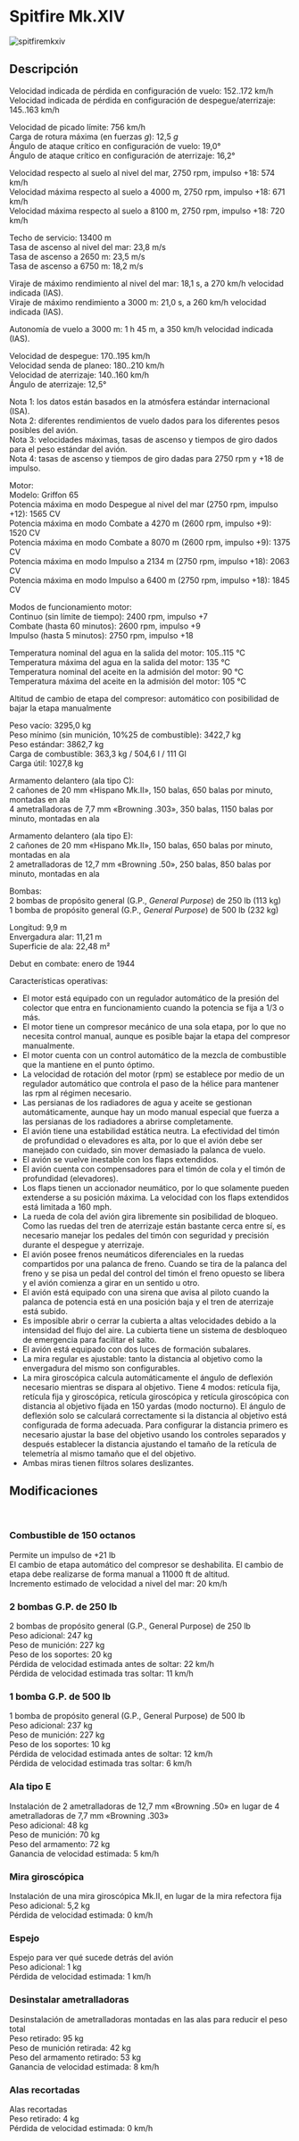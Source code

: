 # Spitfire Mk.XIV  
  
![spitfiremkxiv](../images/spitfiremkxiv.png)  
  
## Descripción  
  
Velocidad indicada de pérdida en configuración de vuelo: 152..172 km/h  
Velocidad indicada de pérdida en configuración de despegue/aterrizaje: 145..163 km/h  
  
Velocidad de picado límite: 756 km/h  
Carga de rotura máxima (en fuerzas <i>g</i>): 12,5 <i>g</i>  
Ángulo de ataque crítico en configuración de vuelo: 19,0°  
Ángulo de ataque crítico en configuración de aterrizaje: 16,2°  
  
Velocidad respecto al suelo al nivel del mar, 2750 rpm, impulso +18: 574 km/h  
Velocidad máxima respecto al suelo a 4000 m, 2750 rpm, impulso +18: 671 km/h  
Velocidad máxima respecto al suelo a 8100 m, 2750 rpm, impulso +18: 720 km/h  
  
Techo de servicio: 13400 m  
Tasa de ascenso al nivel del mar: 23,8 m/s  
Tasa de ascenso a 2650 m: 23,5 m/s  
Tasa de ascenso a 6750 m: 18,2 m/s  
  
Viraje de máximo rendimiento al nivel del mar: 18,1 s, a 270 km/h velocidad indicada (IAS).  
Viraje de máximo rendimiento a 3000 m: 21,0 s, a 260 km/h velocidad indicada (IAS).  
  
Autonomía de vuelo a 3000 m: 1 h 45 m, a 350 km/h velocidad indicada (IAS).  
  
Velocidad de despegue: 170..195 km/h  
Velocidad senda de planeo: 180..210 km/h  
Velocidad de aterrizaje: 140..160 km/h  
Ángulo de aterrizaje: 12,5°  
  
Nota 1: los datos están basados en la atmósfera estándar internacional (ISA).  
Nota 2: diferentes rendimientos de vuelo dados para los diferentes pesos posibles del avión.  
Nota 3: velocidades máximas, tasas de ascenso y tiempos de giro dados para el peso estándar del avión.  
Nota 4: tasas de ascenso y tiempos de giro dadas para 2750 rpm y +18 de impulso.  
  
Motor:  
Modelo: Griffon 65  
Potencia máxima en modo Despegue al nivel del mar (2750 rpm, impulso +12): 1565 CV  
Potencia máxima en modo Combate a 4270 m (2600 rpm, impulso +9): 1520 CV  
Potencia máxima en modo Combate a 8070 m (2600 rpm, impulso +9): 1375 CV  
Potencia máxima en modo Impulso a 2134 m (2750 rpm, impulso +18): 2063 CV  
Potencia máxima en modo Impulso a 6400 m (2750 rpm, impulso +18): 1845 CV  
  
Modos de funcionamiento motor:  
Continuo (sin límite de tiempo): 2400 rpm, impulso +7  
Combate (hasta 60 minutos): 2600 rpm, impulso +9  
Impulso (hasta 5 minutos): 2750 rpm, impulso +18  
  
Temperatura nominal del agua en la salida del motor: 105..115 °C  
Temperatura máxima del agua en la salida del motor: 135 °C  
Temperatura nominal del aceite en la admisión del motor: 90 °C  
Temperatura máxima del aceite en la admisión del motor: 105 °C  
  
Altitud de cambio de etapa del compresor: automático con posibilidad de bajar la etapa manualmente  
  
Peso vacío: 3295,0 kg  
Peso mínimo (sin munición, 10%25 de combustible): 3422,7 kg  
Peso estándar: 3862,7 kg  
Carga de combustible: 363,3 kg / 504,6 l / 111 Gl  
Carga útil: 1027,8 kg  
  
Armamento delantero (ala tipo C):  
2 cañones de 20 mm «Hispano Mk.II», 150 balas, 650 balas por minuto, montadas en ala  
4 ametralladoras de 7,7 mm «Browning .303», 350 balas, 1150 balas por minuto, montadas en ala  
  
Armamento delantero (ala tipo E):  
2 cañones de 20 mm «Hispano Mk.II», 150 balas, 650 balas por minuto, montadas en ala  
2 ametralladoras de 12,7 mm «Browning .50», 250 balas, 850 balas por minuto, montadas en ala  
  
Bombas:  
2 bombas de propósito general (G.P., <i>General Purpose</i>) de 250 lb (113 kg)  
1 bomba de propósito general (G.P., <i>General Purpose</i>) de 500 lb (232 kg)  
  
Longitud: 9,9 m  
Envergadura alar: 11,21 m  
Superficie de ala: 22,48 m²  
  
Debut en combate: enero de 1944  
  
Características operativas:  
- El motor está equipado con un regulador automático de la presión del colector que entra en funcionamiento cuando la potencia se fija a 1/3 o más.  
- El motor tiene un compresor mecánico de una sola etapa, por lo que no necesita control manual, aunque es posible bajar la etapa del compresor manualmente.  
- El motor cuenta con un control automático de la mezcla de combustible que la mantiene en el punto óptimo.  
- La velocidad de rotación del motor (rpm) se establece por medio de un regulador automático que controla el paso de la hélice para mantener las rpm al régimen necesario.  
- Las persianas de los radiadores de agua y aceite se gestionan automáticamente, aunque hay un modo manual especial que fuerza a las persianas de los radiadores a abrirse completamente.  
- El avión tiene una estabilidad estática neutra. La efectividad del timón de profundidad o elevadores es alta, por lo que el avión debe ser manejado con cuidado, sin mover demasiado la palanca de vuelo.  
- El avión se vuelve inestable con los flaps extendidos.  
- El avión cuenta con compensadores para el timón de cola y el timón de profundidad (elevadores).  
- Los flaps tienen un accionador neumático, por lo que solamente pueden extenderse a su posición máxima. La velocidad con los flaps extendidos está limitada a 160 mph.  
- La rueda de cola del avión gira libremente sin posibilidad de bloqueo. Como las ruedas del tren de aterrizaje están bastante cerca entre sí, es necesario manejar los pedales del timón con seguridad y precisión durante el despegue y aterrizaje.  
- El avión posee frenos neumáticos diferenciales en la ruedas compartidos por una palanca de freno. Cuando se tira de la palanca del freno y se pisa un pedal del control del timón el freno opuesto se libera y el avión comienza a girar en un sentido u otro.  
- El avión está equipado con una sirena que avisa al piloto cuando la palanca de potencia está en una posición baja y el tren de aterrizaje está subido.  
- Es imposible abrir o cerrar la cubierta a altas velocidades debido a la intensidad del flujo del aire. La cubierta tiene un sistema de desbloqueo de emergencia para facilitar el salto.  
- El avión está equipado con dos luces de formación subalares.  
- La mira regular es ajustable: tanto la distancia al objetivo como la envergadura del mismo son configurables.  
- La mira giroscópica calcula automáticamente el ángulo de deflexión necesario mientras se dispara al objetivo. Tiene 4 modos: retícula fija, retícula fija y giroscópica, retícula giroscópica y retícula giroscópica con distancia al objetivo fijada en 150 yardas (modo nocturno). El ángulo de deflexión solo se calculará correctamente si la distancia al objetivo está configurada de forma adecuada. Para configurar la distancia primero es necesario ajustar la base del objetivo usando los controles separados y después establecer la distancia ajustando el tamaño de la retícula de telemetría al mismo tamaño que el del objetivo.  
- Ambas miras tienen filtros solares deslizantes.  
  
## Modificaciones  
  ﻿
  
### Combustible de 150 octanos  
  
Permite un impulso de +21 lb  
El cambio de etapa automático del compresor se deshabilita. El cambio de etapa debe realizarse de forma manual a 11000 ft de altitud.  
Incremento estimado de velocidad a nivel del mar: 20 km/h  ﻿
  
### 2 bombas G.P. de 250 lb  
  
2 bombas de propósito general (G.P., General Purpose) de 250 lb  
Peso adicional: 247 kg  
Peso de munición: 227 kg  
Peso de los soportes: 20 kg  
Pérdida de velocidad estimada antes de soltar: 22 km/h  
Pérdida de velocidad estimada tras soltar: 11 km/h  ﻿
  
### 1 bomba G.P. de 500 lb  
  
1 bomba de propósito general (G.P., General Purpose) de 500 lb  
Peso adicional: 237 kg  
Peso de munición: 227 kg  
Peso de los soportes: 10 kg  
Pérdida de velocidad estimada antes de soltar: 12 km/h  
Pérdida de velocidad estimada tras soltar: 6 km/h  ﻿
  
### Ala tipo E  
  
Instalación de 2 ametralladoras de 12,7 mm «Browning .50» en lugar de 4 ametralladoras de 7,7 mm «Browning .303»  
Peso adicional: 48 kg  
Peso de munición: 70 kg  
Peso del armamento: 72 kg  
Ganancia de velocidad estimada: 5 km/h  ﻿
  
### Mira giroscópica  
  
Instalación de una mira giroscópica Mk.II, en lugar de la mira refectora fija  
Peso adicional: 5,2 kg  
Pérdida de velocidad estimada: 0 km/h  ﻿
  
### Espejo  
  
Espejo para ver qué sucede detrás del avión  
Peso adicional: 1 kg  
Pérdida de velocidad estimada: 1 km/h  ﻿
  
### Desinstalar ametralladoras  
  
Desinstalación de ametralladoras montadas en las alas para reducir el peso total  
Peso retirado: 95 kg  
Peso de munición retirada: 42 kg  
Peso del armamento retirado: 53 kg  
Ganancia de velocidad estimada: 8 km/h  ﻿
  
### Alas recortadas  
  
Alas recortadas  
Peso retirado: 4 kg  
Pérdida de velocidad estimada: 0 km/h  